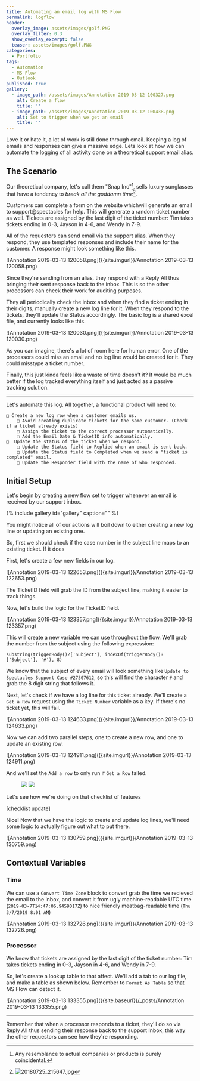 ```yaml
---
title: Automating an email log with MS Flow
permalink: logflow
header:
  overlay_image: assets/images/golf.PNG
  overlay_filter: 0.3
  show_overlay_excerpt: false
  teaser: assets/images/golf.PNG
categories:
  - Portfolio
tags:
  - Automation
  - MS Flow
  - Outlook
published: true
gallery:
  - image_path: /assets/images/Annotation 2019-03-12 100327.png
    alt: Create a flow
    title: ''
  - image_path: /assets/images/Annotation 2019-03-12 100438.png
    alt: Set to trigger when we get an email
    title: ''
---
```


Love it or hate it, a lot of work is still done through email. Keeping a log of emails and responses can give a massive edge.
Lets look at how we can automate the logging of all activity done on a theoretical support email alias.


## The Scenario

Our theoretical company, let's call them "Snap Inc"[^coincidence], sells luxury sunglasses that have a tendency to *break all the goddamn time*[^broke]. 

[^coincidence]: Any resemblance to actual companies or products is purely coincidental.
[^broke]: ![20180725_215647.jpg]({{site.imgurl}}/20180725_215647.jpg)

Customers can complete a form on the website whichwill generate an email to support@spectacles for help. This will generate a random ticket number as well. Tickets are assigned by the last digit of the ticket number: Tim takes tickets ending in 0-3, Jayson in 4-6, and Wendy in 7-9.

All of the requestors can send email via the support alias.
When they respond, they use templated responses and include their name for the customer. A response might look something like this.

![Annotation 2019-03-13 120058.png]({{site.imgurl}}/Annotation 2019-03-13 120058.png)

Since they're sending from an alias, they respond with a Reply All thus bringing their sent response back to the inbox. This is so the other processors can check their work for auditing purposes.
  
They all periodically check the inbox and when they find a ticket ending in their digits, manually create a new log line for it. When they respond to the tickets, they'll update the Status accordingly. 
The basic log is a shared excel file, and currently looks like this.
  
![Annotation 2019-03-13 120030.png]({{site.imgurl}}/Annotation 2019-03-13 120030.png)

As you can imagine, there's a lot of room here for human error. One of the processors could miss an email and no log line would be created for it. They could misstype a ticket number.

Finally, this just kinda feels like a waste of time doesn't it? It would be much better if the log tracked everything itself and just acted as a passive tracking solution.

---

Let's automate this log.
All together, a functional product will need to:

```
□ Create a new log row when a customer emails us.  
	□ Avoid creating duplicate tickets for the same customer. (Check if a ticket already exists)
  	□ Assign the ticket to the correct processor automatically.
  	□ Add the Email Date & TicketID info automatically.
□  Update the status of the ticket when we respond.  
	□ Update the Status field to Replied when an email is sent back.  
	□ Update the Status field to Completed when we send a "ticket is completed" email.  
	□ Update the Responder field with the name of who responded.
```



## Initial Setup

Let's begin by creating a new flow set to trigger whenever an email is received by our support inbox.

{% include gallery id="gallery" caption="" %}

You might notice all of our actions will boil down to either creating a new log line or updating an existing one. 
  
  So, first we should check if the case number in the subject line maps to an existing ticket. If it does

First, let's create a few new fields in our log.

![Annotation 2019-03-13 122653.png]({{site.imgurl}}/Annotation 2019-03-13 122653.png)

The TicketID field will grab the ID from the subject line, making it easier to track things.


Now, let's build the logic for the TicketID field.

![Annotation 2019-03-13 123357.png]({{site.imgurl}}/Annotation 2019-03-13 123357.png)

This will create a new variable we can use throughout the flow. We'll grab the number from the subject using the following expression:
```
substring(triggerBody()?['Subject'], indexOf(triggerBody()?['Subject'], '#'), 8)
```

  
We know that the subject of every email will look something like `Update to Spectacles Support Case #27307612`, so this will find the character `#` and grab the 8 digit string that follows it.
  
Next, let's check if we have a log line for this ticket already.
We'll create a `Get a Row` request using the `Ticket Number` variable as a key. If there's no ticket yet, this will fail.
  
![Annotation 2019-03-13 124633.png]({{site.imgurl}}/Annotation 2019-03-13 124633.png)

Now we can add two parallel steps, one to create a new row, and one to update an existing row.
  
![Annotation 2019-03-13 124911.png]({{site.imgurl}}/Annotation 2019-03-13 124911.png)

And we'll set the `Add a row` to only run if `Get a Row` failed.

<figure class="half">

<img src="{{site.imgurl}}/Annotation 2019-03-13 125144.png)">
<img src="{{site.imgurl}}/Annotation 2019-03-13 125208.png)">

</figure>

Let's see how we're doing on that checklist of features

[checklist update]

Nice! Now that we have the logic to create and update log lines, we'll need some logic to actually figure out what to put there.

![Annotation 2019-03-13 130759.png]({{site.imgurl}}/Annotation 2019-03-13 130759.png)

## Contextual Variables

### Time

We can use a `Convert Time Zone` block to convert grab the time we recieved the email to the inbox, and convert it from ugly machine-readable UTC time (`2019-03-7T14:47:06.9459017Z`) to nice friendly meatbag-readable time (`Thu 3/7/2019 8:01 AM`)

![Annotation 2019-03-13 132726.png]({{site.imgurl}}/Annotation 2019-03-13 132726.png)

### Processor

We know that tickets are assigned by the last digit of the ticket number: 
Tim takes tickets ending in 0-3, Jayson in 4-6, and Wendy in 7-9.

So, let's create a lookup table to that affect. We'll add a tab to our log file, and make a table as shown below. Remember to `Format As Table` so that MS Flow can detect it.

![Annotation 2019-03-13 133355.png]({{site.baseurl}}/_posts/Annotation 2019-03-13 133355.png)



----
 
Remember that when a processor responds to a ticket, they'll do so via Reply All thus sending their response back to the support Inbox, this way the other requestors can see how they're responding.
